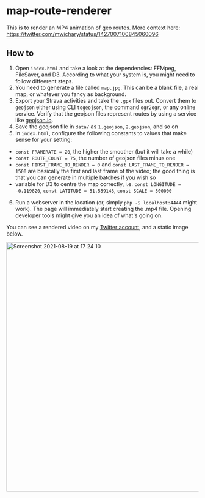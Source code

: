 # map-route-renderer
This is to render an MP4 animation of geo routes. More context here: https://twitter.com/mwichary/status/1427007100845060096

## How to 
1. Open `index.html` and take a look at the dependencies: FFMpeg, FileSaver, and D3. According to what your system is, you might need to follow diffeerent steps.
2. You need to generate a file called `map.jpg`. This can be a blank file, a real map, or whatever you fancy as background.
3. Export your Strava activities and take the `.gpx` files out. Convert them to `geojson` either using CLI `togeojson`, the command `ogr2ogr`, or any online service. Verify that the geojson files represent routes by using a service like [geojson.io](http://geojson.io).
4. Save the geojson file in `data/` as `1.geojson`, `2.geojson`, and so on
5. In `index.html`, configure the following constants to values that make sense for your setting:
  - `const FRAMERATE = 20`, the higher the smoother (but it will take a while)
  - `const ROUTE_COUNT = 75`, the number of geojson files minus one
  - `const FIRST_FRAME_TO_RENDER = 0` and `const LAST_FRAME_TO_RENDER = 1500` are basically the first and last frame of the video; the good thing is that you can generate in multiple batches if you wish so
  -  variable for D3 to centre the map correctly, i.e. `const LONGITUDE = -0.119820`, `const LATITUDE = 51.559143`, `const SCALE = 500000`
6. Run a webserver in the location (or, simply `php -S localhost:4444` might work). The page will immediately start creating the .mp4 file. Opening developer tools might give you an idea of what's going on.

You can see a rendered video on my [Twitter account](https://twitter.com/puntofisso/status/1428376603436978181), and a static image below.

<img width="652" alt="Screenshot 2021-08-19 at 17 24 10" src="https://user-images.githubusercontent.com/612999/130099388-79800495-db28-4f63-a096-2b5db5072cd6.png">
